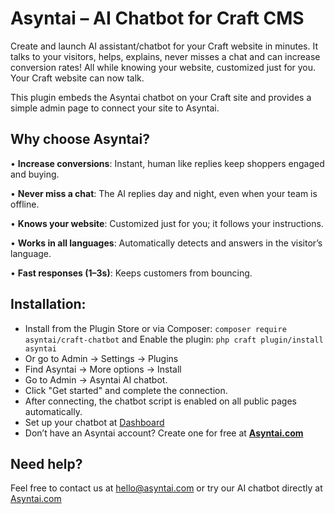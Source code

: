 # Asyntai – AI Chatbot for Craft CMS
Create and launch AI assistant/chatbot for your Craft website in minutes. It talks to your visitors, helps, explains, never misses a chat and can increase conversion rates! All while knowing your website, customized just for you. Your Craft website can now talk.

This plugin embeds the Asyntai chatbot on your Craft site and provides a simple admin page to connect your site to Asyntai.


## Why choose Asyntai?

• **Increase conversions**: Instant, human like replies keep shoppers engaged and buying.

•	**Never miss a chat**: The AI replies day and night, even when your team is offline.

•	**Knows your website**: Customized just for you; it follows your instructions.

•	**Works in all languages**: Automatically detects and answers in the visitor’s language.

•	**Fast responses (1–3s)**: Keeps customers from bouncing.

## Installation:
- Install from the Plugin Store or via Composer: `composer require asyntai/craft-chatbot` and Enable the plugin: `php craft plugin/install asyntai`
- Or go to Admin → Settings → Plugins
- Find Asyntai → More options → Install
- Go to Admin → Asyntai AI chatbot.
- Click "Get started" and complete the connection.
- After connecting, the chatbot script is enabled on all public pages automatically.
- Set up your chatbot at [Dashboard](https://asyntai.com/dashboard#setup)
- Don’t have an Asyntai account? Create one for free at **[Asyntai.com](https://asyntai.com/auth)**

## Need help?
Feel free to contact us at hello@asyntai.com or try our AI chatbot directly at [Asyntai.com](https://asyntai.com)




